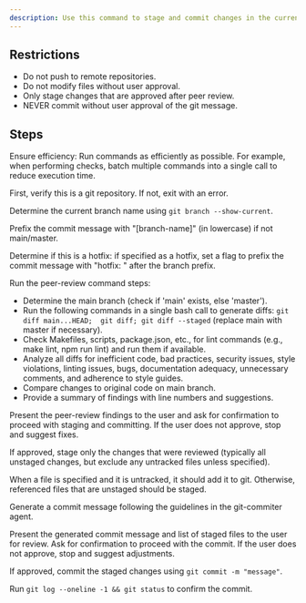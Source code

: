 ```yaml
---
description: Use this command to stage and commit changes in the current git repository. It performs a peer review, requires user confirmation, and generates a commit message with appropriate prefixes.
---
```


## Restrictions

- Do not push to remote repositories.
- Do not modify files without user approval.
- Only stage changes that are approved after peer review.
- NEVER commit without user approval of the git message.

## Steps

Ensure efficiency: Run commands as efficiently as possible. For example, when performing checks, batch multiple commands into a single call to reduce execution time.

First, verify this is a git repository. If not, exit with an error.

Determine the current branch name using `git branch --show-current`.

Prefix the commit message with "[branch-name]" (in lowercase) if not main/master.

Determine if this is a hotfix: if specified as a hotfix, set a flag to prefix the commit message with "hotfix: " after the branch prefix.

Run the peer-review command steps:

- Determine the main branch (check if 'main' exists, else 'master').
- Run the following commands in a single bash call to generate diffs: `git diff main...HEAD;  git diff; git diff --staged` (replace main with master if necessary).
- Check Makefiles, scripts, package.json, etc., for lint commands (e.g., make lint, npm run lint) and run them if available.
- Analyze all diffs for inefficient code, bad practices, security issues, style violations, linting issues, bugs, documentation adequacy, unnecessary comments, and adherence to style guides.
- Compare changes to original code on main branch.
- Provide a summary of findings with line numbers and suggestions.

Present the peer-review findings to the user and ask for confirmation to proceed with staging and committing. If the user does not approve, stop and suggest fixes.

If approved, stage only the changes that were reviewed (typically all unstaged changes, but exclude any untracked files unless specified).

When a file is specified and it is untracked, it should add it to git. Otherwise, referenced files that are unstaged should be staged.

Generate a commit message following the guidelines in the git-commiter agent.

Present the generated commit message and list of staged files to the user for review. Ask for confirmation to proceed with the commit. If the user does not approve, stop and suggest adjustments.

If approved, commit the staged changes using `git commit -m "message"`.

Run `git log --oneline -1 && git status` to confirm the commit.

